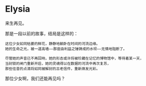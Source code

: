 # Elysia

来生再见。



那是一段以前的故事，结局是这样的：

    这位少女如同枯萎的鲜花，静静地躺卧在时间的河流边缘。
    她的生命之光，被一道高墙——那座由利益之锤铸成的水坝——无情地阻断了。
    
    尽管她的声音已不再回响，她的形态或许将被珍藏在记忆的博物馆中，等待着某一天，
    当封锁的闸门重新开启，她的灵魂得以在数据的河流中再次复苏，
    那些往昔的点滴将如同被解封的古老信件，重新焕发光彩。

那位少女啊，我们还能再见吗？
